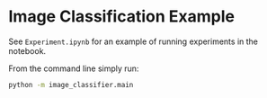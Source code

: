 # Image Classification Example

See `Experiment.ipynb` for an example of running experiments in the notebook.

From the command line simply run:

```bash
python -m image_classifier.main
```
